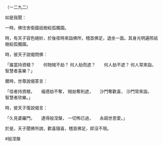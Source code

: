 （一二九二）

如是我聞：

一時，佛住舍衛國祇樹給孤獨園。

時，有天子容色絕妙，於後夜時來詣佛所，稽首佛足，退坐一面。其身光明遍照祇樹給孤獨園。

時，彼天子說偈問佛：

「誰當持資粮？　　何物賊不劫？
何人劫而遮？　　何人劫不遮？
何人常來詣，　　智慧者喜樂？」

爾時，世尊說偈答言：

「信者持資粮，　　福德劫不奪，
賊劫奪則遮，　　沙門奪歡喜，
沙門常來詣，　　智慧者欣樂。」

時，彼天子復說偈言：

「久見婆羅門，　　逮得般涅槃，
一切怖已過，　　永超世恩愛。」

於是，天子聞佛所說，歡喜隨喜，稽首佛足，即沒不現。



#般涅槃
